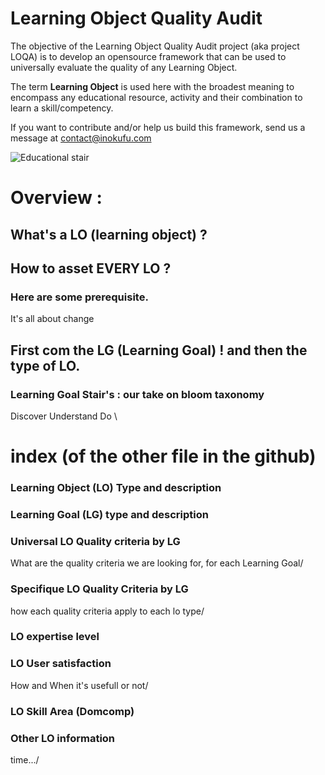 # Learning Object Quality Audit

The objective of the Learning Object Quality Audit project (aka project LOQA) is to develop an opensource framework that can be used to universally evaluate the quality of any Learning Object.

The term __Learning Object__ is used here with the broadest meaning to encompass any educational resource, activity and their combination to learn a skill/competency.

If you want to contribute and/or help us build this framework, send us a message at contact@inokufu.com

![Educational stair](https://github.com/InokufuOpen/Learning-Object-Quality-Audit/blob/main/picture/yang-miao-IazFaFYSCfY-unsplash-1024x683.jpg)




# Overview :

## What's a LO (learning object) ?
## How to asset EVERY LO ?
### Here are some prerequisite.
It's all about change
## First com the LG (Learning Goal) ! and then the type of LO.
### Learning Goal Stair's : our take on bloom taxonomy
Discover  Understand  Do
\
  
# index (of the other file in the github)

### Learning Object (LO) Type and description
### Learning Goal (LG) type and description
### Universal LO Quality criteria by LG
What are the quality criteria we are looking for, for each Learning Goal/
### Specifique LO Quality Criteria by LG
how each quality criteria apply to each lo type/
### LO expertise level
### LO User satisfaction
How and When it's usefull or not/
### LO Skill Area (Domcomp)
### Other LO information
time.../
